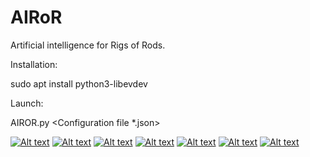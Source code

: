 # AIRoR

Artificial intelligence for Rigs of Rods.

Installation:

sudo apt install python3-libevdev

Launch:

AIROR.py <ROR binary> <Configuration file *.json>

[![Alt text](https://img.youtube.com/vi/LiqYKO5mKIU/0.jpg)](https://www.youtube.com/watch?v=aMN4Cwb4-aM)
[![Alt text](https://img.youtube.com/vi/0hLCNnHGVuE/0.jpg)](https://www.youtube.com/watch?v=aMN4Cwb4-aM)
[![Alt text](https://img.youtube.com/vi/HcD49R8QUTQ/0.jpg)](https://www.youtube.com/watch?v=aMN4Cwb4-aM)
[![Alt text](https://img.youtube.com/vi/sramHCOtX9w/0.jpg)](https://www.youtube.com/watch?v=aMN4Cwb4-aM)
[![Alt text](https://img.youtube.com/vi/q9ADYzweECk/0.jpg)](https://www.youtube.com/watch?v=aMN4Cwb4-aM)
[![Alt text](https://img.youtube.com/vi/PWisOUZRwDI/0.jpg)](https://www.youtube.com/watch?v=aMN4Cwb4-aM)
[![Alt text](https://img.youtube.com/vi/MAH0qF0hvuY/0.jpg)](https://www.youtube.com/watch?v=aMN4Cwb4-aM)

